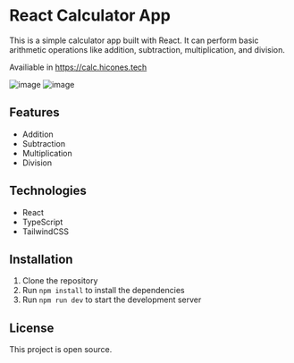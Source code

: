 # React Calculator App

This is a simple calculator app built with React. It can perform basic arithmetic operations like addition, subtraction, multiplication, and division.

Availiable in https://calc.hicones.tech

![image](https://github.com/hicones/calculator/assets/59674959/6bd427bd-e83b-4514-8378-cc587ad24d36)
![image](https://github.com/hicones/calculator/assets/59674959/b5cd948a-5cbb-41c8-9eb7-e9f08419cc7e)

## Features

- Addition
- Subtraction
- Multiplication
- Division

## Technologies

- React
- TypeScript
- TailwindCSS

## Installation

1. Clone the repository
2. Run `npm install` to install the dependencies
3. Run `npm run dev` to start the development server

## License

This project is open source.
